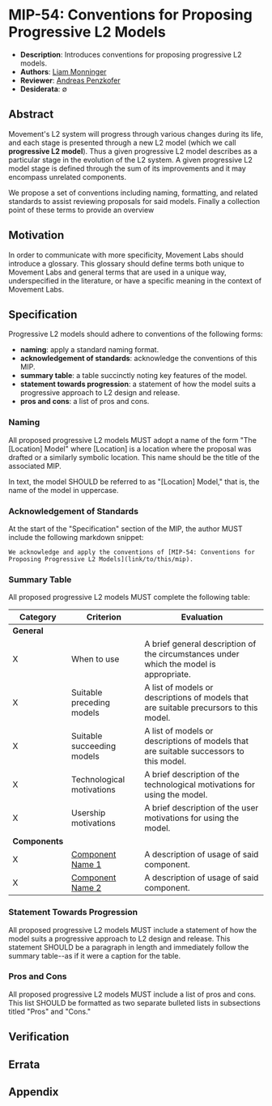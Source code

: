 # MIP-54: Conventions for Proposing Progressive L2 Models
- **Description**: Introduces conventions for proposing progressive L2 models.
- **Authors**: [Liam Monninger](mailto:liam@movementlabs.xyz)
- **Reviewer**: [Andreas Penzkofer](mailto:andreas.penzkofer@movementlabs.xyz)
- **Desiderata**: $\emptyset$

## Abstract

Movement's L2 system will progress through various changes during its life, and each stage is presented through a new L2 model (which we call **progressive L2 model**). Thus a given progressive L2 model describes as a particular stage in the evolution of the L2 system.  A given progressive L2 model stage is defined through the sum of its improvements and it may encompass unrelated components. 

We propose a set of conventions including naming, formatting, and related standards to assist reviewing proposals for said models. Finally a collection point of these terms to provide an overview

## Motivation

In order to communicate with more specificity, Movement Labs should introduce a glossary. This glossary should define terms both unique to Movement Labs and general terms that are used in a unique way, underspecified in the literature, or have a specific meaning in the context of Movement Labs.

## Specification
Progressive L2 models should adhere to conventions of the following forms:

- **naming**: apply a standard naming format.
- **acknowledgement of standards**: acknowledge the conventions of this MIP.
- **summary table**: a table succinctly noting key features of the model.
- **statement towards progression**: a statement of how the model suits a progressive approach to L2 design and release.
- **pros and cons**: a list of pros and cons.

### Naming
All proposed progressive L2 models MUST adopt a name of the form "The [Location] Model" where [Location] is a location where the proposal was drafted or a similarly symbolic location. This name should be the title of the associated MIP. 

In text, the model SHOULD be referred to as "[Location] Model," that is, the name of the model in uppercase. 

### Acknowledgement of Standards
At the start of the "Specification" section of the MIP, the author MUST include the following markdown snippet:

```
We acknowledge and apply the conventions of [MIP-54: Conventions for Proposing Progressive L2 Models](link/to/this/mip).
```

### Summary Table
All proposed progressive L2 models MUST complete the following table:

| Category | Criterion | Evaluation |
|-----------|-----------|------------|
| **General** | | |
|X| When to use | A brief general description of the circumstances under which the model is appropriate. |
|X| Suitable preceding models | A list of models or descriptions of models that are suitable precursors to this model. |
|X| Suitable succeeding models | A list of models or descriptions of models that are suitable successors to this model. |
|X| Technological motivations | A brief description of the technological motivations for using the model. |
|X| Usership motivations | A brief description of the user motivations for using the model. |
| **Components** | | |
|X| [Component Name 1](link/to/component/design) | A description of usage of said component.  |
|X| [Component Name 2](link/to/component/design) | A description of usage of said component.  |

### Statement Towards Progression
All proposed progressive L2 models MUST include a statement of how the model suits a progressive approach to L2 design and release. This statement SHOULD be a paragraph in length and immediately follow the summary table--as if it were a caption for the table.

### Pros and Cons
All proposed progressive L2 models MUST include a list of pros and cons. This list SHOULD be formatted as two separate bulleted lists in subsections titled "Pros" and "Cons."

## Verification



## Errata


## Appendix
